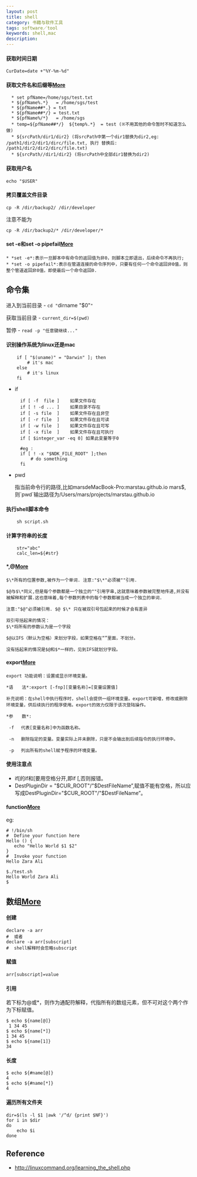 ```yaml
---
layout: post
title: shell
category: 书籍与软件工具
tags: software／tool
keywords: shell,mac
description: 
---
```


#### 获取时间日期

```
CurDate=date +"%Y-%m-%d"
```

#### 获取文件名和后缀等[More](http://bbs.chinaunix.net/thread-1825455-1-1.html)

```
  * set pfName=/home/sgs/test.txt
  * ${pfName%.*}   = /home/sgs/test
  * ${pfName##*.} = txt
  * ${pfName##*/} = test.txt
  * ${pfName%/*}   = /home/sgs
  * temp=${pfName##*/}  ${temp%.*}  = test (※不用其他的命令暂时不知道怎么做)
  * ${srcPath/dir1/dir2} (将srcPath中第一个dir1替换为dir2,eg: /path1/dir2/dir1/dirc/file.txt, 执行 替换后: /path1/dir2/dir2/dirc/file.txt)
  * ${srcPath//dir1/dir2} (将srcPath中全部dir1替换为dir2)
```
  
#### 获取用户名

```
echo "$USER"
```

#### 拷贝覆盖文件目录
```
cp -R /dir/backup2/ /dir/developer
```

注意不能为

```
cp -R /dir/backup2/* /dir/developer/*
```

#### set -e和set -o pipefail[More](http://blog.csdn.net/t0nsha/article/details/8606886)
    * *set -e*:表示一旦脚本中有命令的返回值为非0，则脚本立即退出，后续命令不再执行;
    * *set -o pipefail*:表示在管道连接的命令序列中，只要有任何一个命令返回非0值，则整个管道返回非0值，即使最后一个命令返回0.

## 命令集

进入到当前目录 - `cd "`dirname "$0"`"`

获取当前目录 - `current_dir=$(pwd)`

暂停 - `read -p "任意键继续..."`

#### 识别操作系统为linux还是mac

        if [ "$(uname)" = "Darwin" ]; then
        	# it's mac
        else
        	# it's linux
        fi

* if

        if [ -f  file ]    如果文件存在
        if [ ! -d ... ]    如果目录不存在
        if [ -s file  ]    如果文件存在且非空 
        if [ -r file  ]    如果文件存在且可读
        if [ -w file  ]    如果文件存在且可写
        if [ -x file  ]    如果文件存在且可执行
        if [ $integer_var -eq 0] 如果此变量等于0
        
        #eg :
        if [ ! -x "$NDK_FILE_ROOT" ];then
        	# do something
        fi
* pwd
  
  指当前命令行的路径,比如marsdeMacBook-Pro:marstau.github.io mars$,则\`pwd\`输出路径为/Users/mars/projects/marstau.github.io

#### 执行shell脚本命令
        
        sh script.sh

#### 计算字符串的长度

        str="abc"
        calc_len=${#str}
#### $*,$@[More](http://hi.baidu.com/chorchee/item/19b8c44470e7a42311ee1e30)

    $\*所有的位置参数,被作为一个单词. 注意:"$\*"必须被""引用.
    
    $@与$\*同义,但是每个参数都是一个独立的""引用字串,这就意味着参数被完整地传递,并没有被解释和扩展.这也意味着,每个参数列表中的每个参数都被当成一个独立的单词.
  
    注意:"$@"必须被引用. $@ $\* 只在被双引号包起来的时候才会有差异
  
    双引号括起来的情况：
    $\*将所有的参数认为是一个字段
  
    $@以IFS（默认为空格）来划分字段，如果空格在“”里面，不划分。
  
    没有括起来的情况是$@和$*一样的，见到IFS就划分字段。
#### export[More](http://www.cnblogs.com/zhangze/articles/1832542.html)

    export 功能说明：设置或显示环境变量。

    *语　　法*:export [-fnp][变量名称]=[变量设置值]
    
    补充说明：在shell中执行程序时，shell会提供一组环境变量。export可新增，修改或删除环境变量，供后续执行的程序使用。export的效力仅限于该次登陆操作。
    
    *参　　数*:
    
     -f 　代表[变量名称]中为函数名称。
    	
     -n 　删除指定的变量。变量实际上并未删除，只是不会输出到后续指令的执行环境中。
    	
     -p 　列出所有的shell赋予程序的环境变量。

#### 使用注意点
* if[的if和[要用空格分开,即if [,否则报错。
* DestPluginDir = "\$CUR_ROOT"/"\$DestFileName”,赋值不能有空格，所以应写成DestPluginDir="\$CUR_ROOT"/"\$DestFileName”。

#### function[More](http://www.tutorialspoint.com/unix/unix-shell-functions.htm)

eg:

```
# !/bin/sh
#  Define your function here
Hello () {
   echo "Hello World $1 $2"
}
#  Invoke your function
Hello Zara Ali
```

```
$./test.sh
Hello World Zara Ali
$
```

## 数组[More](http://blog.sina.com.cn/s/blog_4da051a60102uzb4.html)

#### 创建

```
declare -a arr 
#  或者 
declare -a arr[subscript] 
#  shell解释时会忽略subscript
```

#### 赋值

```
arr[subscript]=value
```

#### 引用

若下标为@或*，则作为通配符解释，代指所有的数组元素，但不可对这个两个作为下标赋值。

```
$ echo ${name[@]}
 1 34 45 
$ echo ${name[*]} 
1 34 45 
$ echo ${name[1]} 
34
```

#### 长度

```
$ echo ${#name[@]} 
4 
$ echo ${#name[*]} 
4
```


#### 遍历所有文件夹

```
dir=$(ls -l $1 |awk '/^d/ {print $NF}')
for i in $dir
do
    echo $i
done
```

## Reference
* <http://linuxcommand.org/learning_the_shell.php>
